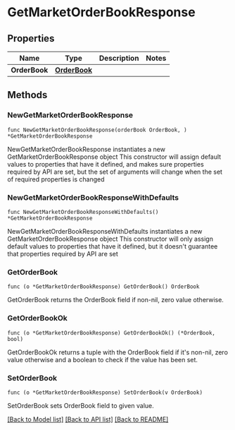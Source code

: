 # GetMarketOrderBookResponse

## Properties

Name | Type | Description | Notes
------------ | ------------- | ------------- | -------------
**OrderBook** | [**OrderBook**](OrderBook.md) |  | 

## Methods

### NewGetMarketOrderBookResponse

`func NewGetMarketOrderBookResponse(orderBook OrderBook, ) *GetMarketOrderBookResponse`

NewGetMarketOrderBookResponse instantiates a new GetMarketOrderBookResponse object
This constructor will assign default values to properties that have it defined,
and makes sure properties required by API are set, but the set of arguments
will change when the set of required properties is changed

### NewGetMarketOrderBookResponseWithDefaults

`func NewGetMarketOrderBookResponseWithDefaults() *GetMarketOrderBookResponse`

NewGetMarketOrderBookResponseWithDefaults instantiates a new GetMarketOrderBookResponse object
This constructor will only assign default values to properties that have it defined,
but it doesn't guarantee that properties required by API are set

### GetOrderBook

`func (o *GetMarketOrderBookResponse) GetOrderBook() OrderBook`

GetOrderBook returns the OrderBook field if non-nil, zero value otherwise.

### GetOrderBookOk

`func (o *GetMarketOrderBookResponse) GetOrderBookOk() (*OrderBook, bool)`

GetOrderBookOk returns a tuple with the OrderBook field if it's non-nil, zero value otherwise
and a boolean to check if the value has been set.

### SetOrderBook

`func (o *GetMarketOrderBookResponse) SetOrderBook(v OrderBook)`

SetOrderBook sets OrderBook field to given value.



[[Back to Model list]](../README.md#documentation-for-models) [[Back to API list]](../README.md#documentation-for-api-endpoints) [[Back to README]](../README.md)


